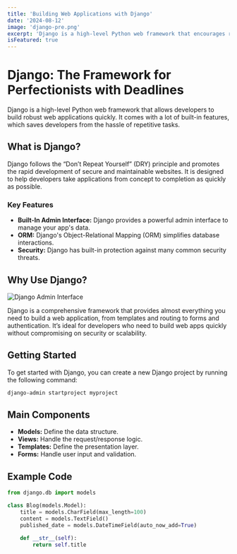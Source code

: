 ```yaml
---
title: 'Building Web Applications with Django'
date: '2024-08-12'
image: 'django-pre.png'
excerpt: 'Django is a high-level Python web framework that encourages rapid development.'
isFeatured: true
---
```


# Django: The Framework for Perfectionists with Deadlines

Django is a high-level Python web framework that allows developers to build robust web applications quickly. It comes with a lot of built-in features, which saves developers from the hassle of repetitive tasks.

## What is Django?

Django follows the “Don’t Repeat Yourself” (DRY) principle and promotes the rapid development of secure and maintainable websites. It is designed to help developers take applications from concept to completion as quickly as possible.

### Key Features

- **Built-In Admin Interface:** Django provides a powerful admin interface to manage your app's data.
- **ORM:** Django's Object-Relational Mapping (ORM) simplifies database interactions.
- **Security:** Django has built-in protection against many common security threats.

## Why Use Django?

![Django Admin Interface](/images/posts/django-intro.jpg)

Django is a comprehensive framework that provides almost everything you need to build a web application, from templates and routing to forms and authentication. It’s ideal for developers who need to build web apps quickly without compromising on security or scalability.

## Getting Started

To get started with Django, you can create a new Django project by running the following command:

```bash
django-admin startproject myproject
```

## Main Components
- **Models:** Define the data structure.
- **Views:** Handle the request/response logic.
- **Templates:** Define the presentation layer.
- **Forms:** Handle user input and validation.

## Example Code
```python
from django.db import models

class Blog(models.Model):
    title = models.CharField(max_length=100)
    content = models.TextField()
    published_date = models.DateTimeField(auto_now_add=True)

    def __str__(self):
        return self.title